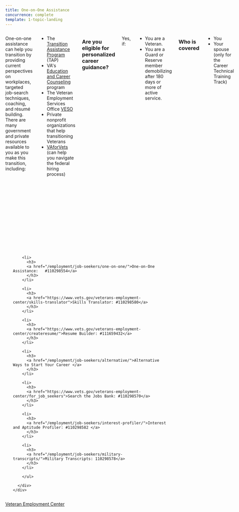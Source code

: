 ```yaml
---
title: One-on-One Assistance
concurrence: complete
template: 1-topic-landing
---
```


<div class="main" role="main" markdown="0">

<div class="section one" markdown="0">
<div class="primary" markdown="0">
<div class="row" markdown="0">
<div class="small-12 columns" markdown="1">

One-on-one assistance can help you transition by providing current perspectives on workplaces, targeted job-search techniques, coaching, and résumé building. There are many government and private resources available to you as you make this transition, including:

- The [Transition Assistance Program](http://www.benefits.va.gov/tap/) (TAP)
- VA's [Education and Career Counseling](http://www.benefits.va.gov/vocrehab/edu_voc_counseling.asp) program
- The Veteran Employment Services Office [VESO](http://vaforvets.va.gov/)
- Private nonprofit organizations that help transitioning Veterans
- [VAforVets](http://vaforvets.va.gov/) (can help you navigate the federal hiring process)

### Are you eligible for personalized career guidance?
Yes, if:

- You are a Veteran.
- You are a Guard or Reserve member demobilizing after 180 days or more of active service.

### Who is covered 
- You 
- Your spouse (only for the Career Technical Training Track)

### How it works
Transitioning Servicemembers are required to attend the Transition Assistance Program (TAP)) briefings. These include: 

- Preseparation counseling, in which your skills, interests, and goals are evaluated and integrated into a custom roadmap. 
- Résumé-building assistance and interview training.
- Three optional additional workshops: Career Technical Training Track, Education Track, and Entrepreneurship Track.
- Information on all available VA benefits (contact VA career-and-training specialists at 1-800-827-1000).

*VA's Education and Career Counseling program*

For a year after transitioning out of the military and for the six months prior to separation, Servicemembers can also access the VA's Education and Career Counseling [program](http://www.benefits.va.gov/vocrehab/edu_voc_counseling.asp). This option focuses on those who are interested in getting the most out of their education benefits. The program includes career counseling, benefits coaching and individual support, and academic counseling. To apply, follow these simple steps: 

1.	Log in to your [eBenefits account](https://www.ebenefits.va.gov).
2.	Select Apply.
3.	Select Vocational Rehabilitation and Employment Benefits.
4.	Apply for Education and Career Counseling. Eligible Veterans will receive an invitation to a session at a regional VA office.

You might also want to work with nonprofit organizations that have been thoroughly vetted and can offer you advice, share connections, and help place you into a good job at no cost to you. [The Call of Duty Endowment](http://www.callofdutyendowment.org/partners) endorses groups that do a particularly good job of this. 

Additionally, Hire Our Heroes, in partnership with [American Corporate Partners (ACP)](http://www.acp-usa.org/), pairs Veterans with corporate mentors. Over the course of a year, you and a mentor will discuss private-sector career preparation and exploration, and review your résumé. Mentors, one-third of whom are former military, come from a wide variety of sectors, including marketing, defense, health care, insurance, and manufacturing. You are eligible for ACP if:

- You are a currently serving or recently separated Veteran (including members of the Reserve and National Guard) and have served on active duty for at least 180 days since September 11, 2001, or
- You are the spouse of a Servicemember wounded or killed in action.

</div>
</div>
</div>

<div class="navigation">
  <div class="row">
    <div class="small-12 columns">
        <ul class="small-block-grid-1 medium-block-grid-3 cards small">

        <li>
          <h3>
          <a href="/employment/job-seekers/one-on-one/">One-on-One Assistance:   #110298554</a>
          </h3>
        </li>

        <li>
          <h3>
          <a href="https://www.vets.gov/veterans-employment-center/skills-translator">Skills Translator: #110298580</a>
          </h3>
        </li>  

        <li>
          <h3>
          <a href="https://www.vets.gov/veterans-employment-center/createresume/">Resume Builder: #111659432</a>
          </h3>
        </li>

        <li>
          <h3>
          <a href="/employment/job-seekers/alternative/">Alternative Ways to Start Your Career </a>
          </h3>
        </li>  

        <li>
          <h3>
          <a href="https://www.vets.gov/veterans-employment-center/for_job_seekers">Search the Jobs Bank: #110298570</a>
          </h3>
        </li>

        <li>
          <h3>
          <a href="/employment/job-seekers/interest-profiler/">Interest and Aptitude Profiler: #110298582 </a>
          </h3>
        </li>

        <li>
          <h3>
          <a href="/employment/job-seekers/military-transcripts/">Military Transcripts: 110298578</a>
          </h3>
        </li>    

        </ul>

      </div>
    </div>  
  </div>

</div>

<div class="action-bar">
  <div class="row">
    <div class="small-12 columns">
      <a class="usa-button-primary" href="https://www.vets.gov/veterans-employment-center/">Veteran Employment Center</a>
    </div>
  </div>
</div>